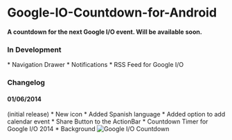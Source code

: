 Google-IO-Countdown-for-Android
================================

<b>A countdown for the next Google I/O event. Will be available soon.</b>

<h3>In Development</h3>
* Navigation Drawer
* Notifications
* RSS Feed for Google I/O

<h3>Changelog</h3>
<h4>01/06/2014</h4> (initial release)
* New icon
* Added Spanish language
* Added option to add calendar event
* Share Button to the ActionBar
* Countdown Timer for Google I/O 2014
* Background

<img src="http://i.imgur.com/dCfj9NN.png" alt="Google I/O Countdown">
